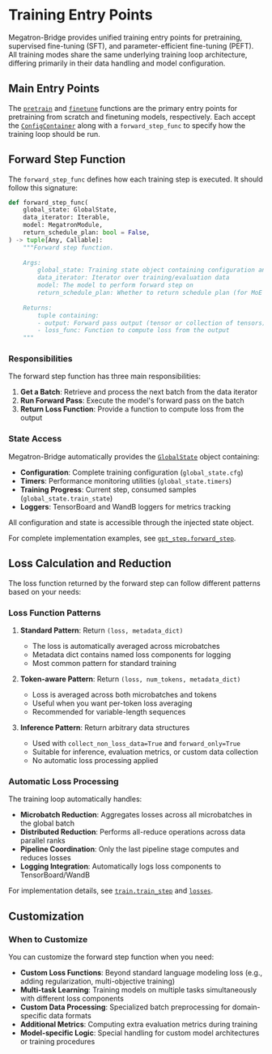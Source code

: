 # Training Entry Points

Megatron-Bridge provides unified training entry points for pretraining, supervised fine-tuning (SFT), and parameter-efficient fine-tuning (PEFT). All training modes share the same underlying training loop architecture, differing primarily in their data handling and model configuration.

## Main Entry Points

The [`pretrain`](../apidocs/bridge/bridge.training.pretrain.md) and [`finetune`](../apidocs/bridge/bridge.training.finetune.md) functions are the primary entry points for pretraining from scratch and finetuning models, respectively. Each accept the [`ConfigContainer`](../apidocs/bridge/bridge.training.config.md) along with a `forward_step_func` to specify how the training loop should be run.


## Forward Step Function

The `forward_step_func` defines how each training step is executed. It should follow this signature:

```python
def forward_step_func(
    global_state: GlobalState,
    data_iterator: Iterable,
    model: MegatronModule,
    return_schedule_plan: bool = False,
) -> tuple[Any, Callable]:
    """Forward step function.
    
    Args:
        global_state: Training state object containing configuration and utilities
        data_iterator: Iterator over training/evaluation data
        model: The model to perform forward step on
        return_schedule_plan: Whether to return schedule plan (for MoE overlap)
        
    Returns:
        tuple containing:
        - output: Forward pass output (tensor or collection of tensors)
        - loss_func: Function to compute loss from the output
    """
```

### Responsibilities

The forward step function has three main responsibilities:

1. **Get a Batch**: Retrieve and process the next batch from the data iterator
2. **Run Forward Pass**: Execute the model's forward pass on the batch  
3. **Return Loss Function**: Provide a function to compute loss from the output

### State Access

Megatron-Bridge automatically provides the [`GlobalState`](../apidocs/bridge/bridge.training.state.md) object containing:
- **Configuration**: Complete training configuration (`global_state.cfg`)
- **Timers**: Performance monitoring utilities (`global_state.timers`)
- **Training Progress**: Current step, consumed samples (`global_state.train_state`)
- **Loggers**: TensorBoard and WandB loggers for metrics tracking

All configuration and state is accessible through the injected state object.

For complete implementation examples, see [`gpt_step.forward_step`](../apidocs/bridge/bridge.training.gpt_step.md).

## Loss Calculation and Reduction

The loss function returned by the forward step can follow different patterns based on your needs:

### Loss Function Patterns

1. **Standard Pattern**: Return `(loss, metadata_dict)`
   - The loss is automatically averaged across microbatches
   - Metadata dict contains named loss components for logging
   - Most common pattern for standard training

2. **Token-aware Pattern**: Return `(loss, num_tokens, metadata_dict)`
   - Loss is averaged across both microbatches and tokens
   - Useful when you want per-token loss averaging
   - Recommended for variable-length sequences

3. **Inference Pattern**: Return arbitrary data structures
   - Used with `collect_non_loss_data=True` and `forward_only=True`
   - Suitable for inference, evaluation metrics, or custom data collection
   - No automatic loss processing applied

### Automatic Loss Processing

The training loop automatically handles:
- **Microbatch Reduction**: Aggregates losses across all microbatches in the global batch
- **Distributed Reduction**: Performs all-reduce operations across data parallel ranks
- **Pipeline Coordination**: Only the last pipeline stage computes and reduces losses
- **Logging Integration**: Automatically logs loss components to TensorBoard/WandB

For implementation details, see [`train.train_step`](../apidocs/bridge/bridge.training.train.md) and [`losses`](../apidocs/bridge/bridge.training.losses.md).

## Customization

### When to Customize

You can customize the forward step function when you need:

- **Custom Loss Functions**: Beyond standard language modeling loss (e.g., adding regularization, multi-objective training)
- **Multi-task Learning**: Training models on multiple tasks simultaneously with different loss components
- **Custom Data Processing**: Specialized batch preprocessing for domain-specific data formats
- **Additional Metrics**: Computing extra evaluation metrics during training
- **Model-specific Logic**: Special handling for custom model architectures or training procedures
